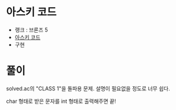 # 아스키 코드

- 랭크 : 브론즈 5
- [아스키 코드](https://www.acmicpc.net/problem/11654)
- 구현

# 풀이

solved.ac의 "CLASS 1"을 돌파용 문제. 설명이 필요없을 정도로 너무 쉽다.

char 형태로 받은 문자를 int 형태로 출력해주면 끝!